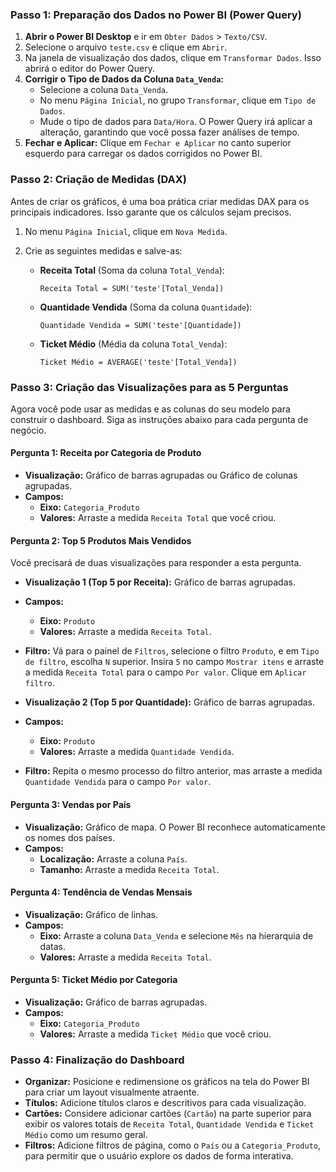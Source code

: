 ### Passo 1: Preparação dos Dados no Power BI (Power Query)

1.  **Abrir o Power BI Desktop** e ir em `Obter Dados` \> `Texto/CSV`.
2.  Selecione o arquivo `teste.csv` e clique em `Abrir`.
3.  Na janela de visualização dos dados, clique em `Transformar Dados`. Isso abrirá o editor do Power Query.
4.  **Corrigir o Tipo de Dados da Coluna `Data_Venda`:**
      * Selecione a coluna `Data_Venda`.
      * No menu `Página Inicial`, no grupo `Transformar`, clique em `Tipo de Dados`.
      * Mude o tipo de dados para `Data/Hora`. O Power Query irá aplicar a alteração, garantindo que você possa fazer análises de tempo.
5.  **Fechar e Aplicar:** Clique em `Fechar e Aplicar` no canto superior esquerdo para carregar os dados corrigidos no Power BI.

### Passo 2: Criação de Medidas (DAX)

Antes de criar os gráficos, é uma boa prática criar medidas DAX para os principais indicadores. Isso garante que os cálculos sejam precisos.

1.  No menu `Página Inicial`, clique em `Nova Medida`.

2.  Crie as seguintes medidas e salve-as:

      * **Receita Total** (Soma da coluna `Total_Venda`):
        ```dax
        Receita Total = SUM('teste'[Total_Venda])
        ```
      * **Quantidade Vendida** (Soma da coluna `Quantidade`):
        ```dax
        Quantidade Vendida = SUM('teste'[Quantidade])
        ```
      * **Ticket Médio** (Média da coluna `Total_Venda`):
        ```dax
        Ticket Médio = AVERAGE('teste'[Total_Venda])
        ```

### Passo 3: Criação das Visualizações para as 5 Perguntas

Agora você pode usar as medidas e as colunas do seu modelo para construir o dashboard. Siga as instruções abaixo para cada pergunta de negócio.

#### Pergunta 1: Receita por Categoria de Produto

  * **Visualização:** Gráfico de barras agrupadas ou Gráfico de colunas agrupadas.
  * **Campos:**
      * **Eixo:** `Categoria_Produto`
      * **Valores:** Arraste a medida `Receita Total` que você criou.

#### Pergunta 2: Top 5 Produtos Mais Vendidos

Você precisará de duas visualizações para responder a esta pergunta.

  * **Visualização 1 (Top 5 por Receita):** Gráfico de barras agrupadas.

  * **Campos:**

      * **Eixo:** `Produto`
      * **Valores:** Arraste a medida `Receita Total`.

  * **Filtro:** Vá para o painel de `Filtros`, selecione o filtro `Produto`, e em `Tipo de filtro`, escolha `N` superior. Insira `5` no campo `Mostrar itens` e arraste a medida `Receita Total` para o campo `Por valor`. Clique em `Aplicar filtro`.

  * **Visualização 2 (Top 5 por Quantidade):** Gráfico de barras agrupadas.

  * **Campos:**

      * **Eixo:** `Produto`
      * **Valores:** Arraste a medida `Quantidade Vendida`.

  * **Filtro:** Repita o mesmo processo do filtro anterior, mas arraste a medida `Quantidade Vendida` para o campo `Por valor`.

#### Pergunta 3: Vendas por País

  * **Visualização:** Gráfico de mapa. O Power BI reconhece automaticamente os nomes dos países.
  * **Campos:**
      * **Localização:** Arraste a coluna `País`.
      * **Tamanho:** Arraste a medida `Receita Total`.

#### Pergunta 4: Tendência de Vendas Mensais

  * **Visualização:** Gráfico de linhas.
  * **Campos:**
      * **Eixo:** Arraste a coluna `Data_Venda` e selecione `Mês` na hierarquia de datas.
      * **Valores:** Arraste a medida `Receita Total`.

#### Pergunta 5: Ticket Médio por Categoria

  * **Visualização:** Gráfico de barras agrupadas.
  * **Campos:**
      * **Eixo:** `Categoria_Produto`
      * **Valores:** Arraste a medida `Ticket Médio` que você criou.

### Passo 4: Finalização do Dashboard

  * **Organizar:** Posicione e redimensione os gráficos na tela do Power BI para criar um layout visualmente atraente.
  * **Títulos:** Adicione títulos claros e descritivos para cada visualização.
  * **Cartões:** Considere adicionar cartões (`Cartão`) na parte superior para exibir os valores totais de `Receita Total`, `Quantidade Vendida` e `Ticket Médio` como um resumo geral.
  * **Filtros:** Adicione filtros de página, como o `País` ou a `Categoria_Produto`, para permitir que o usuário explore os dados de forma interativa.
